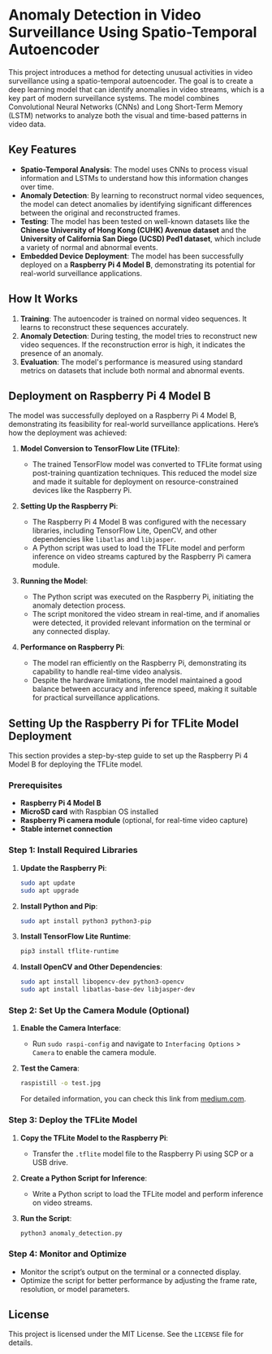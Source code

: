 # Anomaly Detection in Video Surveillance Using Spatio-Temporal Autoencoder

This project introduces a method for detecting unusual activities in video surveillance using a spatio-temporal autoencoder. The goal is to create a deep learning model that can identify anomalies in video streams, which is a key part of modern surveillance systems. The model combines Convolutional Neural Networks (CNNs) and Long Short-Term Memory (LSTM) networks to analyze both the visual and time-based patterns in video data.

## Key Features

- **Spatio-Temporal Analysis**: The model uses CNNs to process visual information and LSTMs to understand how this information changes over time.
- **Anomaly Detection**: By learning to reconstruct normal video sequences, the model can detect anomalies by identifying significant differences between the original and reconstructed frames.
- **Testing**: The model has been tested on well-known datasets like the **Chinese University of Hong Kong (CUHK) Avenue dataset** and the **University of California San Diego (UCSD) Ped1 dataset**, which include a variety of normal and abnormal events.
- **Embedded Device Deployment**: The model has been successfully deployed on a **Raspberry Pi 4 Model B**, demonstrating its potential for real-world surveillance applications.

## How It Works

1. **Training**: The autoencoder is trained on normal video sequences. It learns to reconstruct these sequences accurately.
2. **Anomaly Detection**: During testing, the model tries to reconstruct new video sequences. If the reconstruction error is high, it indicates the presence of an anomaly.
3. **Evaluation**: The model's performance is measured using standard metrics on datasets that include both normal and abnormal events.

## Deployment on Raspberry Pi 4 Model B

The model was successfully deployed on a Raspberry Pi 4 Model B, demonstrating its feasibility for real-world surveillance applications. Here’s how the deployment was achieved:

1. **Model Conversion to TensorFlow Lite (TFLite)**:
   - The trained TensorFlow model was converted to TFLite format using post-training quantization techniques. This reduced the model size and made it suitable for deployment on resource-constrained devices like the Raspberry Pi.

2. **Setting Up the Raspberry Pi**:
   - The Raspberry Pi 4 Model B was configured with the necessary libraries, including TensorFlow Lite, OpenCV, and other dependencies like `libatlas` and `libjasper`.
   - A Python script was used to load the TFLite model and perform inference on video streams captured by the Raspberry Pi camera module.

3. **Running the Model**:
   - The Python script was executed on the Raspberry Pi, initiating the anomaly detection process.
   - The script monitored the video stream in real-time, and if anomalies were detected, it provided relevant information on the terminal or any connected display.

4. **Performance on Raspberry Pi**:
   - The model ran efficiently on the Raspberry Pi, demonstrating its capability to handle real-time video analysis.
   - Despite the hardware limitations, the model maintained a good balance between accuracy and inference speed, making it suitable for practical surveillance applications.

## Setting Up the Raspberry Pi for TFLite Model Deployment

This section provides a step-by-step guide to set up the Raspberry Pi 4 Model B for deploying the TFLite model.

### Prerequisites
- **Raspberry Pi 4 Model B**
- **MicroSD card** with Raspbian OS installed
- **Raspberry Pi camera module** (optional, for real-time video capture)
- **Stable internet connection**

### Step 1: Install Required Libraries
1. **Update the Raspberry Pi**:
   ```bash
   sudo apt update
   sudo apt upgrade
   ```

2. **Install Python and Pip**:
   ```bash
   sudo apt install python3 python3-pip
   ```

3. **Install TensorFlow Lite Runtime**:
   ```bash
   pip3 install tflite-runtime
   ```

4. **Install OpenCV and Other Dependencies**:
   ```bash
   sudo apt install libopencv-dev python3-opencv
   sudo apt install libatlas-base-dev libjasper-dev
   ```

### Step 2: Set Up the Camera Module (Optional)
1. **Enable the Camera Interface**:
   - Run `sudo raspi-config` and navigate to `Interfacing Options` > `Camera` to enable the camera module.

2. **Test the Camera**:
   ```bash
   raspistill -o test.jpg
   ```
   For detailed information, you can check this link from [medium.com](https://fulldataalchemist.medium.com/camera-setup-on-raspberry-pi-4-912e7d415cdf).

### Step 3: Deploy the TFLite Model
1. **Copy the TFLite Model to the Raspberry Pi**:
   - Transfer the `.tflite` model file to the Raspberry Pi using SCP or a USB drive.

2. **Create a Python Script for Inference**:
   - Write a Python script to load the TFLite model and perform inference on video streams.

3. **Run the Script**:
   ```bash
   python3 anomaly_detection.py
   ```

### Step 4: Monitor and Optimize
- Monitor the script’s output on the terminal or a connected display.
- Optimize the script for better performance by adjusting the frame rate, resolution, or model parameters.

## License

This project is licensed under the MIT License. See the `LICENSE` file for details.
